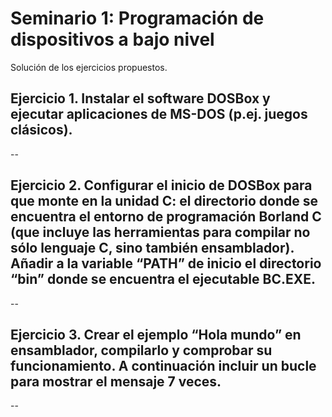 # Seminario 1: Programación de dispositivos a bajo nivel

Solución de los ejercicios propuestos.

## Ejercicio 1. Instalar el software DOSBox y ejecutar aplicaciones de MS-DOS (p.ej. juegos clásicos).

--

## Ejercicio 2. Configurar el inicio de DOSBox para que monte en la unidad C: el directorio donde se encuentra el entorno de programación Borland C (que incluye las herramientas para compilar no sólo lenguaje C, sino también ensamblador). Añadir a la variable “PATH” de inicio el directorio “bin” donde se encuentra el ejecutable BC.EXE. 

--

## Ejercicio 3. Crear el ejemplo “Hola mundo” en ensamblador, compilarlo y comprobar su funcionamiento. A continuación incluir un bucle para mostrar el mensaje 7 veces.

--
